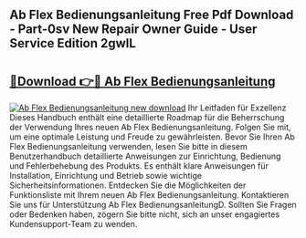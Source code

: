 ## Ab Flex Bedienungsanleitung Free Pdf Download - Part-0sv New Repair Owner Guide - User Service Edition 2gwlL

# <h2><a href="http://df09qp.blite.top/?on=Ab+Flex+Bedienungsanleitung">🔗Download 👉🔴 Ab Flex Bedienungsanleitung</a></h2>

[![Ab Flex Bedienungsanleitung new download](https://i.imgur.com/lujVjoI.png)](http://df09qp.blite.top/?on=Ab+Flex+Bedienungsanleitung)
Ihr Leitfaden für Exzellenz Dieses Handbuch enthält eine detaillierte Roadmap für die Beherrschung der Verwendung Ihres neuen Ab Flex Bedienungsanleitung. Folgen Sie mit, um eine optimale Leistung und Freude zu gewährleisten. Bevor Sie Ihren Ab Flex Bedienungsanleitung verwenden, lesen Sie bitte in diesem Benutzerhandbuch detaillierte Anweisungen zur Einrichtung, Bedienung und Fehlerbehebung des Produkts. Es enthält klare Anweisungen für Installation, Einrichtung und Betrieb sowie wichtige Sicherheitsinformationen. Entdecken Sie die Möglichkeiten der Funktionsliste mit Ihrem neuen Ab Flex Bedienungsanleitung. Kontaktieren Sie uns für Unterstützung Ab Flex BedienungsanleitungD. Sollten Sie Fragen oder Bedenken haben, zögern Sie bitte nicht, sich an unser engagiertes Kundensupport-Team zu wenden.
